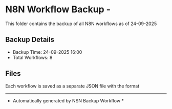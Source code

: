 # N8N Workflow Backup - 
This folder contains the backup of all N8N workflows as of 24-09-2025

## Backup Details
- Backup Time: 24-09-2025 16:00
- Total Workflows: 8

## Files
Each workflow is saved as a separate JSON file with the format

-----------
* Automatically generated by NSN Backup Workflow *